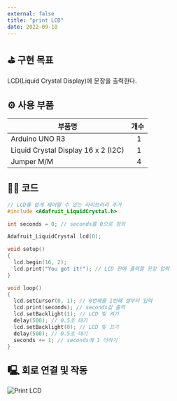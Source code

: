 ```yaml
---
external: false
title: "print LCD"
date: 2022-09-10
---
```


## ⛳️ 구현 목표

LCD(Liquid Crystal Display)에 문장을 출력한다.

## ⚙️ 사용 부품

|부품명|개수|
|------|---|
|Arduino UNO R3|&nbsp;&nbsp;&nbsp;1|
|Liquid Crystal Display 16 x 2 (I2C)|&nbsp;&nbsp;&nbsp;1|
|Jumper M/M|&nbsp;&nbsp;&nbsp;4|

## 👨‍💻 코드

```cpp
// LCD를 쉽게 제어할 수 있는 라이브러리 추가
#include <Adafruit_LiquidCrystal.h>

int seconds = 0; // seconds를 0으로 정의

Adafruit_LiquidCrystal lcd(0); 

void setup()
{
  lcd.begin(16, 2);
  lcd.print("You got it!"); // LCD 판에 출력할 문장 입력
}

void loop()
{
  lcd.setCursor(0, 1); // 0번째줄 1번째 셀부터 입력
  lcd.print(seconds); // seconds값 출력
  lcd.setBacklight(1); // LCD 빛 켜기
  delay(500); // 0.5초 대기
  lcd.setBacklight(0); // LCD 빛 끄기
  delay(500); // 0.5초 대기
  seconds += 1; // seconds에 1 더하기
}
```

## 🖳 회로 연결 및 작동

![Print LCD](/images/video/Print-LCD.gif)
